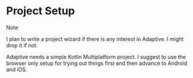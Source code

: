 # Project Setup

> [!NOTE]
>
> I plan to write a project wizard if there is any interest in Adaptive. I might drop it if not.
>

Adaptive needs a simple Kotlin Multiplatform project. I suggest to use the browser only setup for
trying out things first and then advance to Android and iOS.


